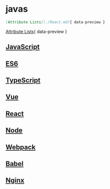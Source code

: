 # javas

``` markdown
[Attribute Lists](./React.md){ data-preview }
```

[Attribute Lists](./React.md){ data-preview }

## [JavaScript](./JavaScript.md)

## [ES6](./ES6.md)

## [TypeScript](./TypeScript.md)

## [Vue](./Vue.md)

## [React](./React.md)

## [Node](./Node.md)

## [Webpack](./Webpack.md)

## [Babel](./Babel.md)

## [Nginx](./Nginx.md)